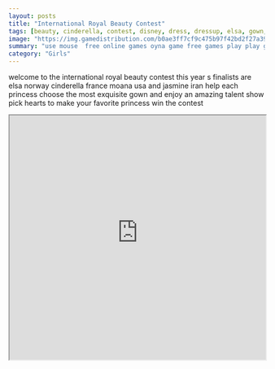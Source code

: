 ```yaml
---
layout: posts
title: "International Royal Beauty Contest"
tags: [beauty, cinderella, contest, disney, dress, dressup, elsa, gown, jasmine, miss, moana, pageant, princess, universe, world, free, online, games, oyna, game, free, games, play, play, games]
image: "https://img.gamedistribution.com/b0ae3ff7cf9c475b97f42bd2f27a3982.jpg"
summary: "use mouse  free online games oyna game free games play play games"
category: "Girls"
---
```


welcome to the international royal beauty contest this year s finalists are elsa norway cinderella france moana usa and jasmine iran help each princess choose the most exquisite gown and enjoy an amazing talent show pick hearts to make your favorite princess win the contest

<iframe width="100%" height="480px;" src="https://html5.gamedistribution.com/b0ae3ff7cf9c475b97f42bd2f27a3982/"></iframe>